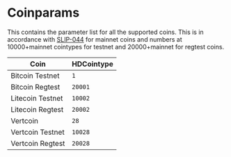 # Coinparams

This contains the parameter list for all the supported coins. This is in accordance
with [SLIP-044](https://github.com/satoshilabs/slips/blob/master/slip-0044.md) for mainnet
coins and numbers at 10000+mainnet cointypes for testnet and 20000+mainnet for regtest coins.

| Coin             | HDCointype |
| ---------------- | ---------- |
| Bitcoin Testnet  | `1`        |
| Bitcoin Regtest  | `20001`    |
| Litecoin Testnet | `10002`    |
| Litecoin Regtest | `20002`    |
| Vertcoin         | `28`       |
| Vertcoin Testnet | `10028`    |
| Vertcoin Regtest | `20028`    |
